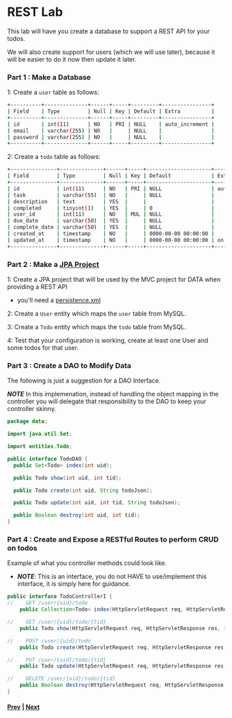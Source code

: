# REST Lab

This lab will have you create a database to support a REST API for your todos.

We will also create support for users (which we will use later), because it will be easier to do it now then update it later.

### Part 1 : Make a Database
1: Create a `user` table as follows:

```bash
+----------+--------------+------+-----+---------+----------------+
| Field    | Type         | Null | Key | Default | Extra          |
+----------+--------------+------+-----+---------+----------------+
| id       | int(11)      | NO   | PRI | NULL    | auto_increment |
| email    | varchar(255) | NO   |     | NULL    |                |
| password | varchar(255) | NO   |     | NULL    |                |
+----------+--------------+------+-----+---------+----------------+
```

2: Create a `todo` table as follows:

```bash
+---------------+--------------+------+-----+---------------------+-----------------------------+
| Field         | Type         | Null | Key | Default             | Extra                       |
+---------------+--------------+------+-----+---------------------+-----------------------------+
| id            | int(11)      | NO   | PRI | NULL                | auto_increment              |
| task          | varchar(55)  | NO   |     | NULL                |                             |
| description   | text         | YES  |     |                     |                             |
| completed     | tinyint(1)   | YES  |     | 0                   |                             |
| user_id       | int(11)      | NO   | MUL | NULL                |                             |
| due_date      | varchar(50)  | YES  |     | NULL                |                             |
| complete_date | varchar(50)  | YES  |     | NULL                |                             |
| created_at    | timestamp    | NO   |     | 0000-00-00 00:00:00 |                             |
| updated_at    | timestamp    | NO   |     | 0000-00-00 00:00:00 | on update CURRENT_TIMESTAMP |
+---------------+--------------+------+-----+---------------------+-----------------------------+
```

### Part 2 : Make a [JPA Project][jpa]
1: Create a JPA project that will be used by the MVC project for DATA when providing a REST API

  * you'll need a [persistence.xml][pers]

2: Create a `User` entity which maps the `user` table from MySQL.

3: Create a `Todo` entity which maps the `todo` table from MySQL.

4: Test that your configuration is working, create at least one User and some todos for that user.

### Part 3 : Create a DAO to Modify Data

The following is just a suggestion for a DAO Interface.

***NOTE*** In this implemenation, instead of handling the object mapping in the controller you will delegate that responsibility to the DAO to keep your controller skinny.

```java
package data;

import java.util.Set;

import entities.Todo;

public interface TodoDAO {
  public Set<Todo> index(int uid);

  public Todo show(int uid, int tid);

  public Todo create(int uid, String todoJson);

  public Todo update(int uid, int tid, String todoJson);

  public Boolean destroy(int uid, int tid);
}

```

### Part 4 : Create and Expose a RESTful Routes to perform CRUD on todos

Example of what you controller methods could look like.

* ***NOTE***: This is an interface, you do not HAVE to use/implement this interface, it is simply here for guidance.

```java
public interface TodoControllerI {
//    GET /user/{uid}/todo
    public Collection<Todo> index(HttpServletRequest req, HttpServletResponse res, int uid);

//    GET /user/{uid}/todo/{tid}
    public Todo show(HttpServletRequest req, HttpServletResponse res, int uid, int tid);

//    POST /user/{uid}/todo
    public Todo create(HttpServletRequest req, HttpServletResponse res, int uid, String todoJson);

//    PUT /user/{uid}/todo/{tid}
    public Todo update(HttpServletRequest req, HttpServletResponse res, int uid, int tid, String todoJson);

//    DELETE /user/{uid}/todo/{tid}
    public Boolean destroy(HttpServletRequest req, HttpServletResponse res, int uid,int tid);
}
```

#### [Prev](pokemon-lab.md) | [Next](lab.md)

[jpa]:https://github.com/SkillDistillery/SD9/blob/master/unit_2/week4/ch1/dependencies_gradle.md
[pers]:https://github.com/SkillDistillery/SD9/blob/master/unit_2/week4/ch1/persistence_xml.md
